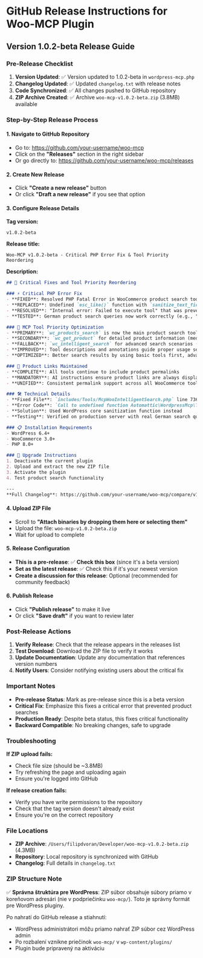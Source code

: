 # GitHub Release Instructions for Woo-MCP Plugin

## Version 1.0.2-beta Release Guide

### Pre-Release Checklist

1. **Version Updated**: ✅ Version updated to 1.0.2-beta in `wordpress-mcp.php`
2. **Changelog Updated**: ✅ Updated `changelog.txt` with release notes
3. **Code Synchronized**: ✅ All changes pushed to GitHub repository
4. **ZIP Archive Created**: ✅ Archive `woo-mcp-v1.0.2-beta.zip` (3.8MB) available

### Step-by-Step Release Process

#### 1. Navigate to GitHub Repository
- Go to: https://github.com/your-username/woo-mcp
- Click on the **"Releases"** section in the right sidebar
- Or go directly to: https://github.com/your-username/woo-mcp/releases

#### 2. Create New Release
- Click **"Create a new release"** button
- Or click **"Draft a new release"** if you see that option

#### 3. Configure Release Details

**Tag version:**
```
v1.0.2-beta
```

**Release title:**
```
Woo-MCP v1.0.2-beta - Critical PHP Error Fix & Tool Priority Reordering
```

**Description:**
```markdown
## 🚨 Critical Fixes and Tool Priority Reordering

### ⚡ Critical PHP Error Fix
- **FIXED**: Resolved PHP Fatal Error in WooCommerce product search tools
- **REPLACED**: Undefined `esc_like()` function with `sanitize_text_field()` 
- **RESOLVED**: "Internal error: Failed to execute tool" that was preventing product searches
- **TESTED**: German product search queries now work correctly (e.g., "Gläser unter 100 Euro")

### 🔄 MCP Tool Priority Optimization
- **PRIMARY**: `wc_products_search` is now the main product search tool (highest priority)
- **SECONDARY**: `wc_get_product` for detailed product information (medium priority)  
- **FALLBACK**: `wc_intelligent_search` for advanced search scenarios (lowest priority)
- **IMPROVED**: Tool descriptions and annotations guide proper usage sequence
- **OPTIMIZED**: Better search results by using basic tools first, advanced tools as fallback

### 🔗 Product Links Maintained
- **COMPLETE**: All tools continue to include product permalinks
- **MANDATORY**: AI instructions ensure product links are always displayed
- **UNIFIED**: Consistent permalink support across all WooCommerce tools

### 🛠️ Technical Details
- **Fixed File**: `includes/Tools/McpWooIntelligentSearch.php` line 736
- **Error Code**: `Call to undefined function Automattic\WordpressMcp\Tools\esc_like()`
- **Solution**: Used WordPress core sanitization function instead
- **Testing**: Verified on production server with real German search queries

### 📋 Installation Requirements
- WordPress 6.4+
- WooCommerce 3.0+
- PHP 8.0+

### 🔧 Upgrade Instructions
1. Deactivate the current plugin
2. Upload and extract the new ZIP file
3. Activate the plugin
4. Test product search functionality

---
**Full Changelog**: https://github.com/your-username/woo-mcp/compare/v1.0.1-beta...v1.0.2-beta
```

#### 4. Upload ZIP File
- Scroll to **"Attach binaries by dropping them here or selecting them"**
- Upload the file: `woo-mcp-v1.0.2-beta.zip`
- Wait for upload to complete

#### 5. Release Configuration
- **This is a pre-release**: ✅ **Check this box** (since it's a beta version)
- **Set as the latest release**: ✅ Check this if it's your newest version
- **Create a discussion for this release**: Optional (recommended for community feedback)

#### 6. Publish Release
- Click **"Publish release"** to make it live
- Or click **"Save draft"** if you want to review later

### Post-Release Actions

1. **Verify Release**: Check that the release appears in the releases list
2. **Test Download**: Download the ZIP file to verify it works
3. **Update Documentation**: Update any documentation that references version numbers
4. **Notify Users**: Consider notifying existing users about the critical fix

### Important Notes

- **Pre-release Status**: Mark as pre-release since this is a beta version
- **Critical Fix**: Emphasize this fixes a critical error that prevented product searches
- **Production Ready**: Despite beta status, this fixes critical functionality
- **Backward Compatible**: No breaking changes, safe to upgrade

### Troubleshooting

**If ZIP upload fails:**
- Check file size (should be ~3.8MB)
- Try refreshing the page and uploading again
- Ensure you're logged into GitHub

**If release creation fails:**
- Verify you have write permissions to the repository
- Check that the tag version doesn't already exist
- Ensure you're on the correct repository

### File Locations

- **ZIP Archive**: `/Users/filipdvoran/Developer/woo-mcp-v1.0.2-beta.zip` (4.3MB)
- **Repository**: Local repository is synchronized with GitHub
- **Changelog**: Full details in `changelog.txt`

### ZIP Structure Note

✅ **Správna štruktúra pre WordPress**: ZIP súbor obsahuje súbory priamo v koreňovom adresári (nie v podpriečinku `woo-mcp/`). Toto je správny formát pre WordPress pluginy.

Po nahratí do GitHub release a stiahnutí:
- WordPress administrátori môžu priamo nahrať ZIP súbor cez WordPress admin
- Po rozbalení vznikne priečinok `woo-mcp/` v `wp-content/plugins/`
- Plugin bude pripravený na aktiváciu